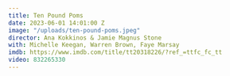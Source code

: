 ```yaml
---
title: Ten Pound Poms
date: 2023-06-01 14:01:00 Z
image: "/uploads/ten-pound-poms.jpeg"
director: Ana Kokkinos & Jamie Magnus Stone
with: Michelle Keegan, Warren Brown, Faye Marsay
imdb: https://www.imdb.com/title/tt20318226/?ref_=ttfc_fc_tt
video: 832265330
---
```


